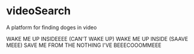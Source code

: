 # videoSearch
A platform for finding doges in video

WAKE ME UP INSIDEEEE (CAN'T WAKE UP) WAKE ME UP INSIDE (SAAVE MEEE) SAVE ME FROM THE NOTHING I'VE BEEECOOOMMEEE
